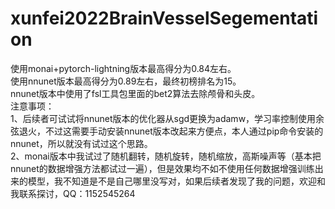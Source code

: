 # xunfei2022BrainVesselSegementation
使用monai+pytorch-lightning版本最高得分为0.84左右。  
使用nnunet版本最高得分为0.89左右，最终初榜排名为15。  
nnunet版本中使用了fsl工具包里面的bet2算法去除颅骨和头皮。  
注意事项：  
 1、后续者可试试将nnunet版本的优化器从sgd更换为adamw，学习率控制使用余弦退火，不过这需要手动安装nnunet版本改起来方便点，本人通过pip命令安装的nnunet，所以就没有试过这个思路。  
 2、monai版本中我试过了随机翻转，随机旋转，随机缩放，高斯噪声等（基本把nnunet的数据增强方法都试过一遍），但是效果均不如不使用任何数据增强训练出来的模型，我不知道是不是自己哪里没写对，如果后续者发现了我的问题，欢迎和我联系探讨，QQ：1152545264
